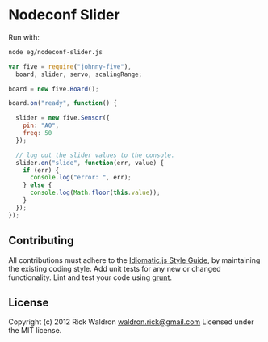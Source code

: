 # Nodeconf Slider

Run with:
```bash
node eg/nodeconf-slider.js
```


```javascript
var five = require("johnny-five"),
  board, slider, servo, scalingRange;

board = new five.Board();

board.on("ready", function() {

  slider = new five.Sensor({
    pin: "A0",
    freq: 50
  });

  // log out the slider values to the console.
  slider.on("slide", function(err, value) {
    if (err) {
      console.log("error: ", err);
    } else {
      console.log(Math.floor(this.value));
    }
  });
});

```













## Contributing
All contributions must adhere to the [Idiomatic.js Style Guide](https://github.com/rwldrn/idiomatic.js),
by maintaining the existing coding style. Add unit tests for any new or changed functionality. Lint and test your code using [grunt](https://github.com/cowboy/grunt).

## License
Copyright (c) 2012 Rick Waldron <waldron.rick@gmail.com>
Licensed under the MIT license.
